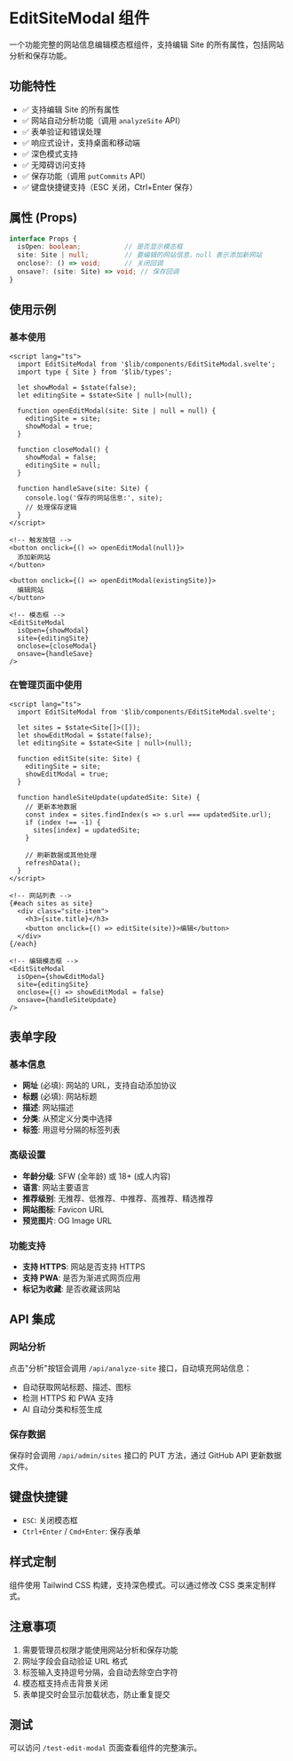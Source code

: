 # EditSiteModal 组件

一个功能完整的网站信息编辑模态框组件，支持编辑 Site 的所有属性，包括网站分析和保存功能。

## 功能特性

- ✅ 支持编辑 Site 的所有属性
- ✅ 网站自动分析功能（调用 `analyzeSite` API）
- ✅ 表单验证和错误处理
- ✅ 响应式设计，支持桌面和移动端
- ✅ 深色模式支持
- ✅ 无障碍访问支持
- ✅ 保存功能（调用 `putCommits` API）
- ✅ 键盘快捷键支持（ESC 关闭，Ctrl+Enter 保存）

## 属性 (Props)

```typescript
interface Props {
  isOpen: boolean;           // 是否显示模态框
  site: Site | null;         // 要编辑的网站信息，null 表示添加新网站
  onclose?: () => void;      // 关闭回调
  onsave?: (site: Site) => void; // 保存回调
}
```

## 使用示例

### 基本使用

```svelte
<script lang="ts">
  import EditSiteModal from '$lib/components/EditSiteModal.svelte';
  import type { Site } from '$lib/types';

  let showModal = $state(false);
  let editingSite = $state<Site | null>(null);

  function openEditModal(site: Site | null = null) {
    editingSite = site;
    showModal = true;
  }

  function closeModal() {
    showModal = false;
    editingSite = null;
  }

  function handleSave(site: Site) {
    console.log('保存的网站信息:', site);
    // 处理保存逻辑
  }
</script>

<!-- 触发按钮 -->
<button onclick={() => openEditModal(null)}>
  添加新网站
</button>

<button onclick={() => openEditModal(existingSite)}>
  编辑网站
</button>

<!-- 模态框 -->
<EditSiteModal
  isOpen={showModal}
  site={editingSite}
  onclose={closeModal}
  onsave={handleSave}
/>
```

### 在管理页面中使用

```svelte
<script lang="ts">
  import EditSiteModal from '$lib/components/EditSiteModal.svelte';
  
  let sites = $state<Site[]>([]);
  let showEditModal = $state(false);
  let editingSite = $state<Site | null>(null);

  function editSite(site: Site) {
    editingSite = site;
    showEditModal = true;
  }

  function handleSiteUpdate(updatedSite: Site) {
    // 更新本地数据
    const index = sites.findIndex(s => s.url === updatedSite.url);
    if (index !== -1) {
      sites[index] = updatedSite;
    }
    
    // 刷新数据或其他处理
    refreshData();
  }
</script>

<!-- 网站列表 -->
{#each sites as site}
  <div class="site-item">
    <h3>{site.title}</h3>
    <button onclick={() => editSite(site)}>编辑</button>
  </div>
{/each}

<!-- 编辑模态框 -->
<EditSiteModal
  isOpen={showEditModal}
  site={editingSite}
  onclose={() => showEditModal = false}
  onsave={handleSiteUpdate}
/>
```

## 表单字段

### 基本信息
- **网址** (必填): 网站的 URL，支持自动添加协议
- **标题** (必填): 网站标题
- **描述**: 网站描述
- **分类**: 从预定义分类中选择
- **标签**: 用逗号分隔的标签列表

### 高级设置
- **年龄分级**: SFW (全年龄) 或 18+ (成人内容)
- **语言**: 网站主要语言
- **推荐级别**: 无推荐、低推荐、中推荐、高推荐、精选推荐
- **网站图标**: Favicon URL
- **预览图片**: OG Image URL

### 功能支持
- **支持 HTTPS**: 网站是否支持 HTTPS
- **支持 PWA**: 是否为渐进式网页应用
- **标记为收藏**: 是否收藏该网站

## API 集成

### 网站分析
点击"分析"按钮会调用 `/api/analyze-site` 接口，自动填充网站信息：
- 自动获取网站标题、描述、图标
- 检测 HTTPS 和 PWA 支持
- AI 自动分类和标签生成

### 保存数据
保存时会调用 `/api/admin/sites` 接口的 PUT 方法，通过 GitHub API 更新数据文件。

## 键盘快捷键

- `ESC`: 关闭模态框
- `Ctrl+Enter` / `Cmd+Enter`: 保存表单

## 样式定制

组件使用 Tailwind CSS 构建，支持深色模式。可以通过修改 CSS 类来定制样式。

## 注意事项

1. 需要管理员权限才能使用网站分析和保存功能
2. 网址字段会自动验证 URL 格式
3. 标签输入支持逗号分隔，会自动去除空白字符
4. 模态框支持点击背景关闭
5. 表单提交时会显示加载状态，防止重复提交

## 测试

可以访问 `/test-edit-modal` 页面查看组件的完整演示。

